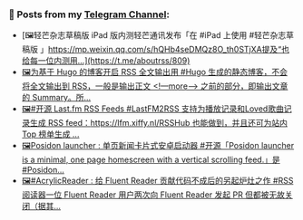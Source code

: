 ### 📰 Posts from my [Telegram Channel](https://t.me/s/aboutrss):
<!-- BLOG-POST-LIST:START -->
- [🖼轻芒杂志草稿版 iPad 版内测轻芒通讯发布「在 #iPad 上使用 #轻芒杂志草稿版 」https://mp.weixin.qq.com/s/hQHb4seDMQz8O_th0STjXA提及“也给每一位内测用...](https://t.me/aboutrss/809)
- [🖼为基于 Hugo 的博客开启 RSS 全文输出用 #Hugo 生成的静态博客，不会将全文输出到 RSS，一般是输出正文 <!—more—> 之前的部分，即输出文章的 Summary。所...](https://t.me/aboutrss/808)
- [🖼#开源 Last.fm RSS Feeds #LastFM2RSS 支持为播放记录和Loved歌曲记录生成 RSS feed：https://lfm.xiffy.nl/RSSHub 也能做到，并且还可为站内 Top 榜单生成 ...](https://t.me/aboutrss/807)
- [🖼Posidon launcher : 单页新闻卡片式安卓启动器 #开源「Posidon launcher is a minimal, one page homescreen with a vertical scrolling feed.」是 #Posidon...](https://t.me/aboutrss/806)
- [🖼#AcrylicReader :  给 Fluent Reader 贡献代码不成后的另起炉灶之作 #RSS阅读器一位 Fluent Reader 用户两次向 Fluent Reader 发起 PR 但都被无故关闭（据其...](https://t.me/aboutrss/805)
<!-- BLOG-POST-LIST:END -->

<!--
**AboutRSS/AboutRSS** is a ✨ _special_ ✨ repository because its `README.md` (this file) appears on your GitHub profile.

Here are some ideas to get you started:

- 🔭 I’m currently working on ...
- 🌱 I’m currently learning ...
- 👯 I’m looking to collaborate on ...
- 🤔 I’m looking for help with ...
- 💬 Ask me about ...
- 📫 How to reach me: ...
- 😄 Pronouns: ...
- ⚡ Fun fact: ...
-->
